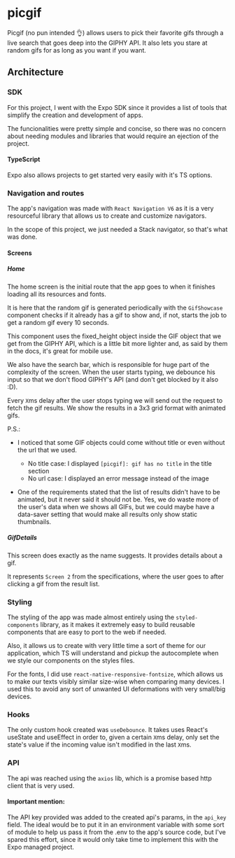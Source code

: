 # picgif

Picgif (no pun intended 👌) allows users to pick their favorite gifs through a live search that goes deep into the GIPHY API. It also lets you stare at random gifs for as long as you want if you want.

## Architecture

### SDK

For this project, I went with the Expo SDK since it provides a list of tools that simplify the creation and development of apps.

The funcionalities were pretty simple and concise, so there was no concern about needing modules and libraries that would require an ejection of the project.

#### TypeScript

Expo also allows projects to get started very easily with it's TS options.

### Navigation and routes

The app's navigation was made with `React Navigation V6` as it is a very resourceful library that allows us to create and customize navigators.

In the scope of this project, we just needed a Stack navigator, so that's what was done.

#### Screens

##### Home

The home screen is the initial route that the app goes to when it finishes loading all its resources and fonts.

It is here that the random gif is generated periodically with the `GifShowcase` component checks if it already has a gif to show and, if not, starts the job to get a random gif every 10 seconds.

This component uses the fixed_height object inside the GIF object that we get from the GIPHY API, which is a little bit more lighter and, as said by them in the docs, it's great for mobile use.

We also have the search bar, which is responsible for huge part of the complexity of the screen. When the user starts typing, we debounce his input so that we don't flood GIPHY's API (and don't get blocked by it also :D).

Every `X`ms delay after the user stops typing we will send out the request to fetch the gif results. We show the results in a 3x3 grid format with animated gifs.

P.S.:

- I noticed that some GIF objects could come without title or even without the url that we used.

  - No title case: I displayed `[picgif]: gif has no title` in the title section
  - No url case: I displayed an error message instead of the image

- One of the requirements stated that the list of results didn't have to be animated, but it never said it should not be. Yes, we do waste more of the user's data when we shows all GIFs, but we could maybe have a data-saver setting that would make all results only show static thumbnails.

##### GifDetails

This screen does exactly as the name suggests. It provides details about a gif.

It represents `Screen 2` from the specifications, where the user goes to after clicking a gif from the result list.

### Styling

The styling of the app was made almost entirely using the `styled-components` library, as it makes it extremely easy to build reusable components that are easy to port to the web if needed.

Also, it allows us to create with very little time a sort of theme for our application, which TS will understand and pickup the autocomplete when we style our components on the styles files.

For the fonts, I did use `react-native-responsive-fontsize`, which allows us to make our texts visibly similar size-wise when comparing many devices. I used this to avoid any sort of unwanted UI deformations with very small/big devices.

### Hooks

The only custom hook created was `useDebounce`. It takes uses React's useState and useEffect in order to, given a certain `X`ms delay, only set the state's value if the incoming value isn't modified in the last `X`ms.

### API

The api was reached using the `axios` lib, which is a promise based http client that is very used.

#### Important mention:

The API key provided was added to the created api's params, in the `api_key` field. The ideal would be to put it in an environment variable with some sort of module to help us pass it from the .env to the app's source code, but I've spared this effort, since it would only take time to implement this with the Expo managed project.
